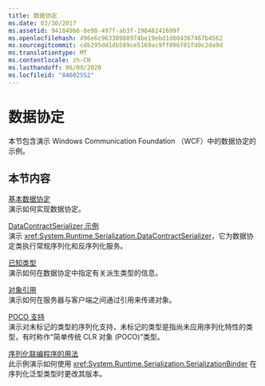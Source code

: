 ```yaml
---
title: 数据协定
ms.date: 03/30/2017
ms.assetid: 941049b6-8e98-497f-ab3f-19848241699f
ms.openlocfilehash: 496e6c96330988974be19ebd1d804367467b4562
ms.sourcegitcommit: cdb295dd1db589ce5169ac9ff096f01fd0c2da9d
ms.translationtype: MT
ms.contentlocale: zh-CN
ms.lasthandoff: 06/09/2020
ms.locfileid: "84602552"
---
```

# <a name="data-contracts"></a>数据协定
本节包含演示 Windows Communication Foundation （WCF）中的数据协定的示例。  
  
## <a name="in-this-section"></a>本节内容  
 [基本数据协定](basic-data-contract.md)  
 演示如何实现数据协定。  
  
 [DataContractSerializer 示例](datacontractserializer-sample.md)  
 演示 <xref:System.Runtime.Serialization.DataContractSerializer>，它为数据协定类执行常规序列化和反序列化服务。  
  
 [已知类型](known-types.md)  
 演示如何在数据协定中指定有关派生类型的信息。  
  
 [对象引用](object-references.md)  
 演示如何在服务器与客户端之间通过引用来传递对象。  
  
 [POCO 支持](poco-support.md)  
 演示对未标记的类型的序列化支持，未标记的类型是指尚未应用序列化特性的类型，有时称作“简单传统 CLR 对象 (POCO)”类型。  
  
 [序列化联编程序的用法](usage-of-serialization-binder.md)  
 此示例演示如何使用 <xref:System.Runtime.Serialization.SerializationBinder> 在序列化泛型类型时更改其版本。
